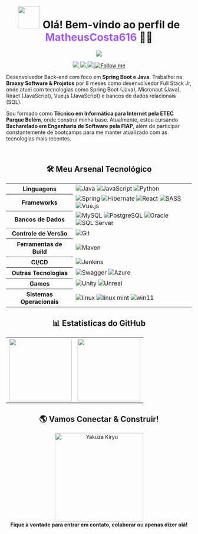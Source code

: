 <center></center>

<h1 align="center">
  <img height="60px" width="60px" src="https://i.gifer.com/origin/08/089af74235a38edcc7b433321f0a5472_w200.gif" />
  Olá! Bem-vindo ao perfil de <span style="color:#a259ff;">MatheusCosta616</span> 👨‍💻
</h1>

<p align="center">
  <img src="http://views.whatilearened.today/views/github/MatheusCosta616/views.svg"/>
</p>

<p align="center">
  <a href="https://www.linkedin.com/in/matheus-costa-b7a46425b/">
    <img src="https://img.shields.io/badge/-LinkedIn-0077B5?style=for-the-badge&logo=linkedin&logoColor=white"/>
  </a>
  <a href="mailto:matheus.costa2616@gmail.com">
    <img src="https://img.shields.io/badge/-Gmail-D14836?style=for-the-badge&logo=gmail&logoColor=white"/>
  </a>
  <a href="https://www.instagram.com/lukmat_76/">
    <img src="https://img.shields.io/badge/-Instagram-E4405F?style=for-the-badge&logo=instagram&logoColor=white"/>
  </a>
  <a href="https://github.com/MatheusCosta616">
    <img src="https://img.shields.io/github/followers/MatheusCosta616?label=Follow&style=social" title="Follow me"/>
  </a>
</p>


Desenvolvedor Back-end com foco em **Spring Boot e Java**. Trabalhei na **Braxxy Software & Projetos** por 8 meses como desenvolvedor Full Stack Jr, onde atuei com tecnologias como Spring Boot (Java), Micronaut (Java), React (JavaScript), Vue.js (JavaScript) e bancos de dados relacionais (SQL).

Sou formado como **Técnico em Informática para Internet pela ETEC Parque Belém**, onde construí minha base. Atualmente, estou cursando **Bacharelado em Engenharia de Software pela FIAP**, além de participar constantemente de bootcamps para me manter atualizado com as tecnologias mais recentes.
<br>

<br>
<h2 align="center">🛠️ Meu Arsenal Tecnológico</h2>

<!-- INÍCIO DO GRÁFICO COM BADGES -->
<table align="center">
  <tr>
    <th>Linguagens</th>
    <td>
      <img src="https://camo.githubusercontent.com/bea90da226e09b503e6c8fde824f4816b98dcf30cd31e803006bf6335af06890/68747470733a2f2f696d672e736869656c64732e696f2f62616467652f6a6176612d2532334544384230302e7376673f7374796c653d666f722d7468652d6261646765266c6f676f3d6f70656e6a646b266c6f676f436f6c6f723d7768697465" alt="Java"/>
      <img src="https://camo.githubusercontent.com/29d02b3669d6450d67e043cf5909e740dcb94c1e2306d88ac48b15b4ec55dc65/68747470733a2f2f696d672e736869656c64732e696f2f62616467652f6a6176617363726970742d2532333332333333302e7376673f7374796c653d666f722d7468652d6261646765266c6f676f3d6a617661736372697074266c6f676f436f6c6f723d253233463744463145" alt="JavaScript"/>
      <img src="https://camo.githubusercontent.com/0d0779a129f1dcf6c31613b701fe0646fd4e4d2ed2a7cbd61b27fd5514baa938/68747470733a2f2f696d672e736869656c64732e696f2f62616467652f707974686f6e2d3336373041303f7374796c653d666f722d7468652d6261646765266c6f676f3d707974686f6e266c6f676f436f6c6f723d666664643534" alt="Python"/>
    </td>
  </tr>
  <tr>
    <th>Frameworks</th>
    <td>
      <img src="https://camo.githubusercontent.com/9ee242f2c2b1eb587f7e42704b3a0629082aac88f66fff96d34723f777b07775/68747470733a2f2f696d672e736869656c64732e696f2f62616467652f737072696e672d2532333644423333462e7376673f7374796c653d666f722d7468652d6261646765266c6f676f3d737072696e67266c6f676f436f6c6f723d7768697465" alt="Spring"/>
      <img src="https://camo.githubusercontent.com/b0223dc941b9e1ddf32695517d822430e5cff521eb46d70015c34749114d7c65/68747470733a2f2f696d672e736869656c64732e696f2f62616467652f48696265726e6174652d3539363636433f7374796c653d666f722d7468652d6261646765266c6f676f3d48696265726e617465266c6f676f436f6c6f723d7768697465" alt="Hibernate"/>
      <img src="https://camo.githubusercontent.com/f93e05694a6f01f2f6a37713a454a942442a5ff2b33083891096a6f7e57842f8/68747470733a2f2f696d672e736869656c64732e696f2f62616467652f72656163742d2532333230323332612e7376673f7374796c653d666f722d7468652d6261646765266c6f676f3d7265616374266c6f676f436f6c6f723d253233363144414642" alt="React"/>
      <img src="https://camo.githubusercontent.com/ce0d3c1da502dcf16ea5aa734ebdd983ed9a4a4fe884fdb00e9a896ef0aa7789/68747470733a2f2f696d672e736869656c64732e696f2f62616467652f534153532d686f7470696e6b2e7376673f7374796c653d666f722d7468652d6261646765266c6f676f3d53415353266c6f676f436f6c6f723d7768697465" alt="SASS"/>
      <img src="https://camo.githubusercontent.com/f60dd0bb1184e95c8dafd368e1dd4c3a77aa21f928088b1f21d265f1c03621cf/68747470733a2f2f696d672e736869656c64732e696f2f62616467652f7675652e6a732d2532333335343935652e7376673f7374796c653d666f722d7468652d6261646765266c6f676f3d767565646f746a73266c6f676f436f6c6f723d253233344643303844" alt="Vue.js"/>
    </td>
  </tr>
  <tr>
    <th>Bancos de Dados</th>
    <td>
      <img src="https://camo.githubusercontent.com/38ce4d8be94d27406f2989b56efec7cdc5e2c2d6509600746fede440245c5afa/68747470733a2f2f696d672e736869656c64732e696f2f62616467652f6d7973716c2d3434373941312e7376673f7374796c653d666f722d7468652d6261646765266c6f676f3d6d7973716c266c6f676f436f6c6f723d7768697465" alt="MySQL"/>
      <img src="https://camo.githubusercontent.com/544022edf8369d944e68802fc043b0268484709e334d23db2882590aeae296cb/68747470733a2f2f696d672e736869656c64732e696f2f62616467652f706f7374677265732d2532333331363139322e7376673f7374796c653d666f722d7468652d6261646765266c6f676f3d706f737467726573716c266c6f676f436f6c6f723d7768697465" alt="PostgreSQL"/>
      <img src="https://camo.githubusercontent.com/aa3bff3fc38b489e5b6fcc0288f5d2c89fdfd086643a20f6778591e2219d177c/68747470733a2f2f696d672e736869656c64732e696f2f62616467652f4f7261636c652d4638303030303f7374796c653d666f722d7468652d6261646765266c6f676f3d6f7261636c65266c6f676f436f6c6f723d7768697465" alt="Oracle"/>
      <img src="https://camo.githubusercontent.com/96edfbc58b60eada4599e396a5fc8dacd315cbb7dfcea55722c81da49fd6e26f/68747470733a2f2f696d672e736869656c64732e696f2f62616467652f4d6963726f736f667425323053514c2532305365727665722d4343323932373f7374796c653d666f722d7468652d6261646765266c6f676f3d6d6963726f736f667425323073716c253230736572766572266c6f676f436f6c6f723d7768697465" alt="SQL Server"/>
    </td>
  </tr>
  <tr>
    <th>Controle de Versão</th>
    <td>
      <img src="https://camo.githubusercontent.com/94d83dc5838e2784bee25fe9e019bc2fda128676f32cef2f06baa0f6f3849b8c/68747470733a2f2f696d672e736869656c64732e696f2f62616467652f6769742d2532334630353033332e7376673f7374796c653d666f722d7468652d6261646765266c6f676f3d676974266c6f676f436f6c6f723d7768697465" alt="Git"/>
    </td>
  </tr>
  <tr>
    <th>Ferramentas de Build</th>
    <td>
      <img src="https://camo.githubusercontent.com/cfd93afae2e23a0768b3632b29f11ca4a0629ae6b6eb1d926abd1a1bafb46109/68747470733a2f2f696d672e736869656c64732e696f2f62616467652f4170616368652532304d6176656e2d4337314133363f7374796c653d666f722d7468652d6261646765266c6f676f3d4170616368652532304d6176656e266c6f676f436f6c6f723d7768697465" alt="Maven"/>
    </td>
  </tr>
  <tr>
    <th>CI/CD</th>
    <td>
      <img src="https://camo.githubusercontent.com/64b07f098af0d5cab6d5733d0052ef1980ad5b4af36509b8819e06e6eae734c4/68747470733a2f2f696d672e736869656c64732e696f2f62616467652f6a656e6b696e732d2532333243353236332e7376673f7374796c653d666f722d7468652d6261646765266c6f676f3d6a656e6b696e73266c6f676f436f6c6f723d7768697465" alt="Jenkins"/>
    </td>
  </tr>
  <tr>
    <th>Outras Tecnologias</th>
    <td>
      <img src="https://camo.githubusercontent.com/579cca9d03e324c90d59af069554195682c0f3b67f61cd401efeaa3c0ae3974b/68747470733a2f2f696d672e736869656c64732e696f2f62616467652f2d537761676765722d253233436c6f6a7572653f7374796c653d666f722d7468652d6261646765266c6f676f3d73776167676572266c6f676f436f6c6f723d7768697465" alt="Swagger"/>
      <img src="https://camo.githubusercontent.com/4fe6eaf86e85cb22a5ab2d48bbc52ed98b4329e6583ff1a721941789e6296709/68747470733a2f2f696d672e736869656c64732e696f2f62616467652f617a7572652d2532333030373243362e7376673f7374796c653d666f722d7468652d6261646765266c6f676f3d6d6963726f736f6674617a757265266c6f676f436f6c6f723d7768697465" alt="Azure"/>
    </td>
  </tr>
   <tr>
    <th>Games</th>
    <td>
      <img src="https://camo.githubusercontent.com/d03b244b77ea85d08123189be2265e8b38f785f0d75946b634c43a8a3040a586/68747470733a2f2f696d672e736869656c64732e696f2f62616467652f556e6974792d3030303030303f7374796c653d666f722d7468652d6261646765266c6f676f3d756e697479266c6f676f436f6c6f723d7768697465" alt="Unity"/>
      <img src="https://camo.githubusercontent.com/7f610324c2f39009777aab80c4bdb2e53a1c842f0c4bddb87972613c9beb0d83/68747470733a2f2f696d672e736869656c64732e696f2f62616467652f756e7265616c656e67696e652d2532333331333133312e7376673f7374796c653d666f722d7468652d6261646765266c6f676f3d756e7265616c656e67696e65266c6f676f436f6c6f723d7768697465" alt="Unreal"/>
    </td>  
  </tr>
  <tr>
    <th>Sistemas Operacionais</th>
    <td>
      <img src="https://camo.githubusercontent.com/b9326effec4bc941d648d79b2e24ed7c708122671d2540c3277596dc52d640f2/68747470733a2f2f696d672e736869656c64732e696f2f62616467652f4c696e75782d4643433632343f7374796c653d666f722d7468652d6261646765266c6f676f3d6c696e7578266c6f676f436f6c6f723d626c61636b" alt="linux"/>
       <img src="https://camo.githubusercontent.com/7a95d8810be55b711b75ffa9d1d73ba210a098df351820eb5bfd32dd03987bf8/68747470733a2f2f696d672e736869656c64732e696f2f62616467652f4c696e75782532304d696e742d3837434633453f7374796c653d666f722d7468652d6261646765266c6f676f3d4c696e75782532304d696e74266c6f676f436f6c6f723d7768697465" alt="linux mint"/>
       <img src="https://camo.githubusercontent.com/d4bd507075c95e6d2bd09414b4f2db599e1e90f0038f751cc3ccc5eada5c9315/68747470733a2f2f696d672e736869656c64732e696f2f62616467652f57696e646f777325323031312d2532333030373964352e7376673f7374796c653d666f722d7468652d6261646765266c6f676f3d57696e646f77732532303131266c6f676f436f6c6f723d7768697465" alt="win11"/>
    </td>
  </tr>
  
  
</table>

<h2 align="center">📊 Estatísticas do GitHub</h2>

<table align="center">
  <tr>
    <td align="center">
      <img src="https://github-readme-stats.vercel.app/api?username=MatheusCosta616&show_icons=true&theme=radical&hide_border=true" height="170"/>
    </td>
    <td align="left">
      <img src="https://github-readme-stats.vercel.app/api/top-langs/?username=MatheusCosta616&layout=compact&theme=tokyonight&title_color=00FFFF&text_color=FFFFFF&bg_color=0D1117" height="170"/>
    </td>
  </tr>
</table>

<h2 align="center">🌎 Vamos Conectar & Construir!</h2>

<p align="center">
  <img src="https://media1.tenor.com/m/bNFAMafRPRwAAAAd/kiryu-yakuza.gif" height="240" title="Yakuza Kiryu"/>
  <br>
  <b>Fique à vontade para entrar em contato, colaborar ou apenas dizer olá!</b>
</p>

